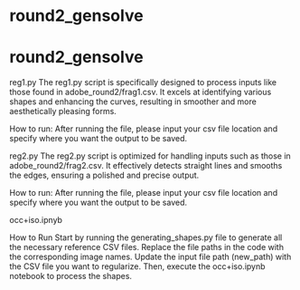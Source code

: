 # round2_gensolve
# round2_gensolve

reg1.py
The reg1.py script is specifically designed to process inputs like those found in adobe_round2/frag1.csv. It excels at identifying various shapes and enhancing the curves, resulting in smoother and more aesthetically pleasing forms.

How to run: After running the file, please input your csv file location and specify where you want the output to be saved.

reg2.py
The reg2.py script is optimized for handling inputs such as those in adobe_round2/frag2.csv. It effectively detects straight lines and smooths the edges, ensuring a polished and precise output.

How to run: After running the file, please input your csv file location and specify where you want the output to be saved.

occ+iso.ipnyb

How to Run
Start by running the generating_shapes.py file to generate all the necessary reference CSV files.
Replace the file paths in the code with the corresponding image names.
Update the input file path (new_path) with the CSV file you want to regularize.
Then, execute the occ+iso.ipynb notebook to process the shapes.

